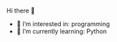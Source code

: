 Hi there 👋

- 👀 I’m interested in: programming
- 🌱 I’m currently learning: Python

<!---
L3b16/L3b16 is a ✨ special ✨ repository because its `README.md` (this file) appears on your GitHub profile.
You can click the Preview link to take a look at your changes.
--->
